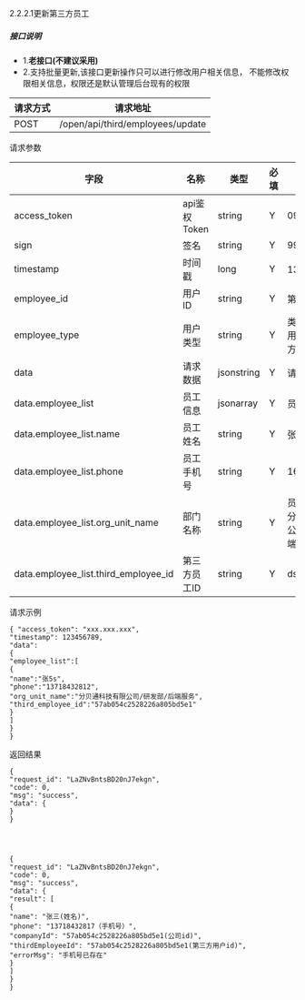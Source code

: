 2.2.2.1更新第三方员工

#####  **接口说明**
- 1.**老接口(不建议采用)**
- 2.支持批量更新,该接口更新操作只可以进行修改用户相关信息，
 不能修改权限相关信息，权限还是默认管理后台现有的权限



请求方式|请求地址
----|---
POST|/open/api/third/employees/update


请求参数

字段 | 名称 | 类型 | 必填 | 描述 |
--- | --- | --- | --- | --- |
access_token|api鉴权Token|string|Y|09pijflj
sign|签名|string|Y|99olerilfdj
timestamp|时间戳 |long|Y|13位时间戳
employee\_id| 用户ID|string|Y|第三方用户id
employee\_type| 用户类型|string|Y|类型，0为分贝用户，1为第三方用户
data| 请求数据 | jsonstring | Y |请求数据
data.employee\_list | 员工信息 | jsonarray | Y |员工请求数据
data.employee\_list.name | 员工姓名 | string | Y |张三
data.employee\_list.phone | 员工手机号 | string | Y |16090190901
data.employee\_list.org\_unit\_name | 部门名称| string | Y |员工部门名称，分贝通科技有限公司/研发部/后端服务
data.employee\_list.third\_employee\_id | 第三方员工ID | string | Y |dsgssafd235

请求示例

```
{ "access_token": "xxx.xxx.xxx",
"timestamp": 123456789,
"data":
{
"employee_list":[
{
"name":"张5s",
"phone":"13718432812",
"org_unit_name":"分贝通科技有限公司/研发部/后端服务",
"third_employee_id":"57ab054c2528226a805bd5e1"
}
]
}
}
```

返回结果


```
{
"request_id": "LaZNvBntsBD20nJ7ekgn",
"code": 0,
"msg": "success",
"data": {
}
}




{
"request_id": "LaZNvBntsBD20nJ7ekgn",
"code": 0,
"msg": "success",
"data": {
"result": [
{
"name": "张三(姓名)",
"phone": "13718432817（手机号）",
"companyId": "57ab054c2528226a805bd5e1(公司id)",
"thirdEmployeeId": "57ab054c2528226a805bd5e1(第三方用户id)",
"errorMsg": "手机号已存在"
}
]
}
}


```